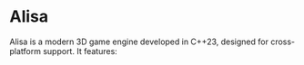 # Alisa

Alisa is a modern 3D game engine developed in C++23, designed for cross-platform support. It features:

